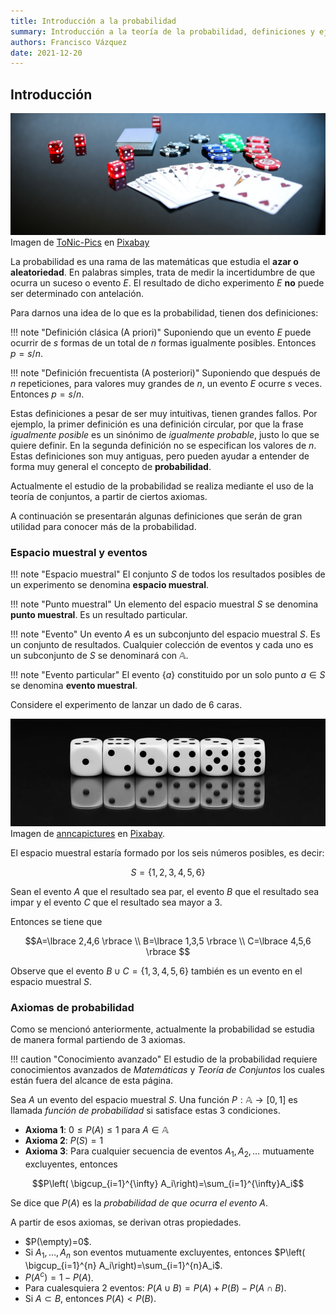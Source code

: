 ```yaml
---
title: Introducción a la probabilidad
summary: Introducción a la teoría de la probabilidad, definiciones y ejemplos.
authors: Francisco Vázquez
date: 2021-12-20
---
```


## Introducción

![Juegos de azar](img/poker.jpg)
Imagen de [ToNic-Pics](https://pixabay.com/es/users/tonic-pics-3001971/) en [Pixabay](https://pixabay.com/images/id-1564042/)

La probabilidad es una rama de las matemáticas que estudia el **azar o aleatoriedad**. En palabras simples, trata de medir la incertidumbre de que ocurra un suceso o evento $E$. El resultado de dicho experimento  $E$ **no** puede ser determinado con antelación.

Para darnos una idea de lo que es la probabilidad, tienen dos definiciones:

!!! note "Definición clásica (A priori)"
     Suponiendo que un evento $E$ puede ocurrir de $s$ formas de un total de $n$ formas igualmente posibles. Entonces $p=s/n$.

!!! note "Definición frecuentista (A posteriori)"
     Suponiendo que después de $n$ repeticiones, para valores muy grandes de $n$, un evento $E$ ocurre $s$ veces. Entonces $p=s/n$.

Estas definiciones a pesar de ser muy intuitivas, tienen grandes fallos. Por ejemplo, la primer definición es una definición circular, por que la frase _igualmente posible_ es un sinónimo de _igualmente probable_, justo lo que se quiere definir. En la segunda definición no se especifican los valores de $n$. Estas definiciones son muy antiguas, pero pueden ayudar a entender de forma muy general el concepto de **probabilidad**.

Actualmente el estudio de la probabilidad se realiza mediante el uso de la teoría de conjuntos, a partir de ciertos axiomas.

A continuación se presentarán algunas definiciones que serán de gran utilidad para conocer más de la probabilidad.

### Espacio muestral y eventos

!!! note "Espacio muestral"
     El conjunto $S$ de todos los resultados posibles de un experimento se denomina **espacio muestral**.

!!! note "Punto muestral"
    Un elemento del espacio muestral $S$ se denomina **punto muestral**. Es un resultado particular.

!!! note "Evento"
    Un evento $A$ es un subconjunto del espacio muestral $S$. Es un conjunto de resultados. Cualquier colección de eventos y cada uno es un subconjunto de $S$ se denominará con $\mathbb{A}$.

!!! note "Evento particular"
    El evento $\lbrace a \rbrace$ constituido por un solo punto $a \in S$ se denomina **evento muestral**.

Considere el experimento de lanzar un dado de 6 caras.

![Representación espacio muestral dados](img/dados.jpg)
Imagen de [anncapictures](https://pixabay.com/es/users/anncapictures-1564471/?utm_source=link-attribution&amp;utm_medium=referral&amp;utm_campaign=image&amp;utm_content=2031512) en [Pixabay](https://pixabay.com/es/?utm_source=link-attribution&amp;utm_medium=referral&amp;utm_campaign=image&amp;utm_content=2031512).

El espacio muestral estaría formado por los seis números posibles, es decir:

$$ S = \lbrace 1,2,3,4,5,6 \rbrace $$

Sean el evento $A$ que el resultado sea par, el evento $B$ que el resultado sea impar y el evento $C$ que el resultado sea mayor a 3.

Entonces se tiene que 

$$A=\lbrace 2,4,6 \rbrace \\
B=\lbrace 1,3,5 \rbrace \\
C=\lbrace 4,5,6 \rbrace
$$

Observe que el evento $B \cup C = \lbrace 1,3,4,5,6\rbrace$ también es un evento en el espacio muestral $S$.

### Axiomas de probabilidad

Como se mencionó anteriormente, actualmente la probabilidad se estudia de manera formal partiendo de 3 axiomas.

!!! caution "Conocimiento avanzado"
    El estudio de la probabilidad requiere conocimientos avanzados de *Matemáticas* y *Teoría de Conjuntos* los cuales están fuera del alcance de esta página.

Sea $A$ un evento del espacio muestral $S$. Una función $P: \mathbb{A} \rightarrow [0,1]$ es llamada *función de probabilidad* si satisface estas 3 condiciones.

- **Axioma 1**: $0\le P(A) \le 1$ para $A \in \mathbb{A}$
- **Axioma 2**: $P(S) = 1$
- **Axioma 3**: Para cualquier secuencia de eventos $A_1,A_2,\dots$ mutuamente excluyentes, entonces

$$P\left( \bigcup_{i=1}^{\infty} A_i\right)=\sum_{i=1}^{\infty}A_i$$

Se dice que $P(A)$ es la *probabilidad de que ocurra el evento A*.

A partir de esos axiomas, se derivan otras propiedades.

* $P(\empty)=0$.
* Si $A_1,\dots,A_n$ son eventos mutuamente excluyentes, entonces $P\left( \bigcup_{i=1}^{n} A_i\right)=\sum_{i=1}^{n}A_i$.
* $P(A^c)=1-P(A)$.
* Para cualesquiera 2 eventos: $P(A \cup B) = P(A) + P(B) - P(A \cap B)$.
* Si $A \subset B$, entonces $P(A) < P(B)$.
